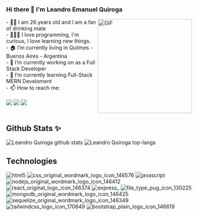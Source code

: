 ### Hi there 👋 I'm Leandro Emanuel Quiroga 
 <img align="right" width="255px" alt="GIF" src="https://i.pinimg.com/originals/e4/26/70/e426702edf874b181aced1e2fa5c6cde.gif" /> 
- 👦🏻 I am 26 years old and I am a fan of drinking mate <br />
- 👩🏻‍💻 I love programming, I'm curious, I love learning new things.<br />
- 🏠 I’m currently living in Quilmes - Buenos Aires - Argentina <br />
- 🔭 I’m currently working on as a Full Stack Developer <br />
- 🌱 I’m currently learning Full-Stack MERN Develoment <br />
- 📫 How to reach me: 
<br />
<br /> 

<div align="rigth">
  <a href="mailto:leandroquiroga9514@gmail.com"><img src="https://img.shields.io/badge/e‑mail-D14836.svg?style=for-the-badge&logo=GMail&logoColor=white" /></a>
  <a href="https://www.linkedin.com/in/leanquiroga95/"><img src="https://img.shields.io/badge/linkedin-0077B5.svg?style=for-the-badge&logo=linkedin&logoColor=white" /></a>
  <a href="https://github.com/leandroquiroga"><img src="https://img.shields.io/badge/-Github-181717?style=flat-square&logo=GitHub&logoColor=white" /></a>
</div>

<br/> 

## Github Stats ✨
![Leandro Quiroga github stats](https://github-readme-stats.vercel.app/api?username=leandroquiroga&show_icons=true&theme=tokyonight)
![Leandro Quiroga top-langs](https://github-readme-stats.vercel.app/api/top-langs/?username=leandroquiroga&layout=compact)

## Technologies

![html5](https://user-images.githubusercontent.com/80013958/146462868-93b24807-bba3-4197-b517-533dd46458c9.png)
![css_original_wordmark_logo_icon_146576](https://user-images.githubusercontent.com/80013958/146462864-f2788443-5872-4c21-bd41-5bbb174eb218.png)
![javascript](https://user-images.githubusercontent.com/80013958/146462871-38830f2f-1828-451c-af96-fe18fc301c18.png)
![nodejs_original_wordmark_logo_icon_146412](https://user-images.githubusercontent.com/80013958/146462874-8de3d961-2c13-4859-81d7-2001fff32c3d.png)
![react_original_logo_icon_146374](https://user-images.githubusercontent.com/80013958/146462875-9b08ef57-403f-44c1-9e61-a90e64472189.png)
![express_](https://user-images.githubusercontent.com/80013958/146462866-9300ef8e-ec31-4b1d-a71c-efb3e041d8ec.png)
![file_type_pug_icon_130225](https://user-images.githubusercontent.com/80013958/146462867-e3a94707-956a-4054-9978-4936aa66583e.png)
![mongodb_original_wordmark_logo_icon_146425](https://user-images.githubusercontent.com/80013958/146462873-020163fb-23d7-47bb-b962-69ff662e6d4b.png)
![sequelize_original_wordmark_logo_icon_146349](https://user-images.githubusercontent.com/80013958/146462879-c7a42257-1ea0-44bd-a301-f3d98a304d96.png)
![tailwindcss_logo_icon_170649](https://user-images.githubusercontent.com/80013958/146462876-eb594c26-b8e4-4474-bbd0-ae6f2b061e90.png)
![bootstrap_plain_logo_icon_146619](https://user-images.githubusercontent.com/80013958/146462862-46f0c517-f7d6-4bc1-a403-82c814cc3c00.png)
